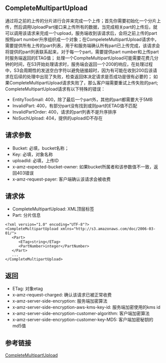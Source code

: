 ## CompleteMultipartUpload
通过将之前的上传的分片进行合并来完成一个上传；首先你需要初始化一个分片上传，然后调用UploadPart接口来上传所有的数据，当完成相关part的上传后，就可以调用该请求来完成一个upload，服务端收到该请求后，会将之前上传的part按照part number升序组织成一个对象；在CompeleteMultipartUpload请求中，需要提供所有上传的part列表，用于和服务端确认所有part已上传完成，该请求会将提供的part列表联系起来，对于每一个part，需要提供part number和上传part时服务端返回的ETAG值；
处理一个ComplteMultipartUpload可能需要花费几分钟的时间，在S3开始处理请求时，服务端会返回一个200的响应，在处理过程中，S3会周期性的发送空白字符以避免链接超时，因为有可能在收到200后该请求在后续的处理中出现了失败，检查返回体决定请求是否成功是很有必要的；
如果CompleteMultipartUpload请求失败了，那么客户端需要重试上传失败的part;
CompleteMultipartUpload请求有以下特殊的错误：
- EntityTooSmall: 400，除了最后一个part外，其他的part都需要大于5MB
- InvalidPart: 400，有部分part没有找到或则part的ETAG值不匹配
- InvalidPartOrder: 400，请求的part列表不是升序排序
- NoSuchUpload: 404，提供的uploadID不存在

## 请求参数
- Bucket: 必填，bucket名称；
- Key: 必填，对象名称
- uploadId: 必填，上传ID
- x-amz-expected-bucket-owner: 如果bucket所属者和该参数值不一致，返回403错误
- x-amz-request-payer: 客户端确认该请求会被收费

## 请求体
- CompleteMultipartUpload: XML顶层标签
- Part: 分片信息

```
<?xml version="1.0" encoding="UTF-8"?>
<CompleteMultipartUpload xmlns="http://s3.amazonaws.com/doc/2006-03-01/">
   <Part>
      <ETag>string</ETag>
      <PartNumber>integer</PartNumber>
   </Part>
   ...
</CompleteMultipartUpload>
```

## 返回
- ETag: 对象etag
- x-amz-request-charged: 确认该请求已被正常收费
- x-amz-server-side-encryption: 服务端加密算法
- x-amz-server-side-encryption-aws-kms-key-id: 服务端加密使用的kms id
- x-amz-server-side-encryption-customer-algorithm: 客户端加密算法
- x-amz-server-side-encryption-customer-key-MD5: 客户端加密秘钥的md5值

## 参考链接
[CompleteMultipartUpload](https://docs.aws.amazon.com/AmazonS3/latest/API/API_UploadPart.html)

